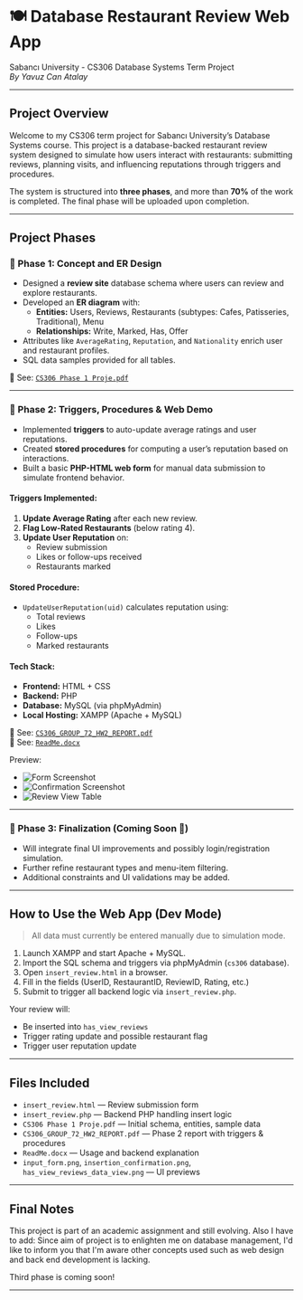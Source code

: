 # 🍽️ Database Restaurant Review Web App
Sabancı University - CS306 Database Systems Term Project  
_By Yavuz Can Atalay_

---

##  Project Overview

Welcome to my CS306 term project for Sabancı University’s Database Systems course. This project is a database-backed restaurant review system designed to simulate how users interact with restaurants: submitting reviews, planning visits, and influencing reputations through triggers and procedures.

The system is structured into **three phases**, and more than **70%** of the work is completed. The final phase will be uploaded upon completion.

---

##  Project Phases

### 🔹 Phase 1: Concept and ER Design
- Designed a **review site** database schema where users can review and explore restaurants.
- Developed an **ER diagram** with:
  - **Entities:** Users, Reviews, Restaurants (subtypes: Cafes, Patisseries, Traditional), Menu
  - **Relationships:** Write, Marked, Has, Offer
- Attributes like `AverageRating`, `Reputation`, and `Nationality` enrich user and restaurant profiles.
- SQL data samples provided for all tables.

📄 See: [`CS306 Phase 1 Proje.pdf`](./CS306%20Phase%201%20Proje.pdf)

---

### 🔹 Phase 2: Triggers, Procedures & Web Demo
- Implemented **triggers** to auto-update average ratings and user reputations.
- Created **stored procedures** for computing a user’s reputation based on interactions.
- Built a basic **PHP-HTML web form** for manual data submission to simulate frontend behavior.

####  Triggers Implemented:
1. **Update Average Rating** after each new review.
2. **Flag Low-Rated Restaurants** (below rating 4).
3. **Update User Reputation** on:
   - Review submission
   - Likes or follow-ups received
   - Restaurants marked

####  Stored Procedure:
- `UpdateUserReputation(uid)` calculates reputation using:
  - Total reviews
  - Likes
  - Follow-ups
  - Marked restaurants

####  Tech Stack:
- **Frontend:** HTML + CSS
- **Backend:** PHP
- **Database:** MySQL (via phpMyAdmin)
- **Local Hosting:** XAMPP (Apache + MySQL)

📄 See: [`CS306_GROUP_72_HW2_REPORT.pdf`](./CS306_GROUP_72_HW2_REPORT.pdf)  
📄 See: [`ReadMe.docx`](./ReadMe.docx)

Preview:
- ![Form Screenshot](./input_form.png)
- ![Confirmation Screenshot](./insertion_confirmation.png)
- ![Review View Table](./has_view_reviews_data_view.png)

---

### 🔹 Phase 3: Finalization (Coming Soon 🚧)
- Will integrate final UI improvements and possibly login/registration simulation.
- Further refine restaurant types and menu-item filtering.
- Additional constraints and UI validations may be added.

---

##  How to Use the Web App (Dev Mode)

> All data must currently be entered manually due to simulation mode.

1. Launch XAMPP and start Apache + MySQL.
2. Import the SQL schema and triggers via phpMyAdmin (`cs306` database).
3. Open `insert_review.html` in a browser.
4. Fill in the fields (UserID, RestaurantID, ReviewID, Rating, etc.)
5. Submit to trigger all backend logic via `insert_review.php`.

 Your review will:
- Be inserted into `has_view_reviews`
- Trigger rating update and possible restaurant flag
- Trigger user reputation update

---

##  Files Included

- `insert_review.html` — Review submission form
- `insert_review.php` — Backend PHP handling insert logic
- `CS306 Phase 1 Proje.pdf` — Initial schema, entities, sample data
- `CS306_GROUP_72_HW2_REPORT.pdf` — Phase 2 report with triggers & procedures
- `ReadMe.docx` — Usage and backend explanation
- `input_form.png`, `insertion_confirmation.png`, `has_view_reviews_data_view.png` — UI previews

---

##  Final Notes

This project is part of an academic assignment and still evolving. Also I have to add: Since aim of project is to enlighten me on database management, I'd like to inform you that I'm aware other concepts used such as web design and back end development is lacking. 

Third phase is coming soon!

---


